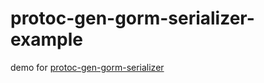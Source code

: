 # protoc-gen-gorm-serializer-example

demo for [protoc-gen-gorm-serializer](https://github.com/yangyang5214/protoc-gen-gorm-serializer)